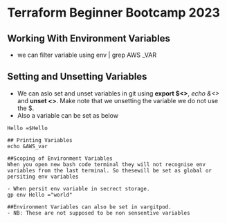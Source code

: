 # Terraform Beginner Bootcamp 2023






## Working With Environment Variables ####

- we can filter variable using env | grep AWS _VAR

## Setting and Unsetting Variables 
- We can aslo set and unset variables in git using **export $<>**, *echo &<>* and **unset <>**. Make note that we unsetting the variable we do not use the $.
- Also a variable can be set as below

```
Hello =$Hello

## Printing Variables
echo &AWS_var

##Scoping of Environment Variables
When you open new bash code terminal they will not recognise env variables from the last terminal. So thesewill be set as global or persiting env variables

- When persit env variable in secrect storage.
gp env Hello ="world"

##Environment Variables can also be set in vargitpod.
- NB: These are not supposed to be non sensentive variables
